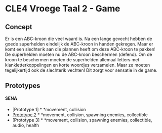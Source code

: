 # CLE4 Vroege Taal 2 - Game

## Concept
Er is een ABC-kroon die veel waard is. Na een lange gevecht hebben de goede superhelden eindelijk de ABC-kroon in handen gekregen. Maar er komt een slechterik aan die plannen heeft om deze ABC-kroon te pakken! De superhelden moeten nu de ABC-kroon beschermen (defend). Om de kroon te beschermen moeten de superhelden allemaal letters met klankletterkoppelingen en korte woordjes verzamelen. Maar ze moeten tegelijkertijd ook de slechterik vechten! Dit zorgt voor sensatie in de game.

## Prototypes
#### SENA
- [Prototype 1] * *movement, collision
- [Prototype 2](https://github.com/senalisa/CLE4-VroegeTaal2-Game/tree/master/sharkattack) * *movement, collision, spawning enemies, collectible
- [Prototype 3] * *movement, collision, spawning enemies, collectible, audio, health
 
